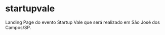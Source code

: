 startupvale
===========

Landing Page do evento Startup Vale que será realizado em São José dos Campos/SP.